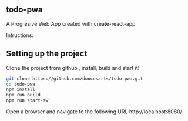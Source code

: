 ## todo-pwa

A Progresive Web App created with create-react-app

Intructions:


## Setting up the project
Clone the project from github , install, build and start it!


```bash
git clone https://github.com/doncesarts/todo-pwa.git
cd todo-pwa
npm install
npm run build
npm run start-sw
```

Open a browser and navigate to the following URL  http://localhost:8080/
